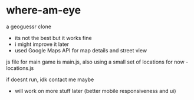 # where-am-eye
a geoguessr clone

+ its not the best but it works fine
+ i might improve it later
+ used Google Maps API for map details and street view

js file for main game is main.js, 
also using a small set of locations for now - locations.js


if doesnt run, idk contact me maybe


+ will work on more stuff later (better mobile responsiveness and ui)

